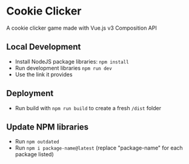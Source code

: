 # Cookie Clicker
A cookie clicker game made with Vue.js v3 Composition API

## Local Development

 - Install NodeJS package libraries: `npm install`
 - Run development libraries `npm run dev`
 - Use the link it provides

## Deployment

- Run build with `npm run build` to create a fresh `/dist` folder

## Update NPM libraries

- Run `npm outdated`
- Run `npm i package-name@latest` (replace "package-name" for each package listed)